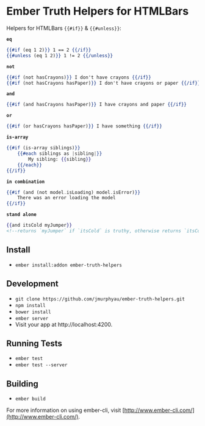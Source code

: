 # Ember Truth Helpers for HTMLBars

Helpers for HTMLBars `{{#if}}` & `{{#unless}}`: 

**`eq`**
```hbs
{{#if (eq 1 2)}} 1 == 2 {{/if}}
{{#unless (eq 1 2)}} 1 != 2 {{/unless}}
```

**`not`**
```hbs
{{#if (not hasCrayons)}} I don't have crayons {{/if}}
{{#if (not hasCrayons hasPaper)}} I don't have crayons or paper {{/if}}
```

**`and`**
```hbs
{{#if (and hasCrayons hasPaper)}} I have crayons and paper {{/if}}
```

**`or`**
```hbs
{{#if (or hasCrayons hasPaper)}} I have something {{/if}}
```

**`is-array`**
```hbs
{{#if (is-array siblings)}} 
    {{#each siblings as |sibling|}} 
        My sibling: {{sibling}} 
    {{/each}} 
{{/if}}
```

**`in combination`**
```hbs
{{#if (and (not model.isLoading) model.isError)}}
    There was an error loading the model
{{/if}}
```

**`stand alone`**
```hbs
{{and itsCold myJumper}} 
<!--returns `myJumper` if `itsCold` is truthy, otherwise returns `itsCold`-->
```

## Install

* `ember install:addon ember-truth-helpers`

## Development

* `git clone https://github.com/jmurphyau/ember-truth-helpers.git`
* `npm install`
* `bower install`
* `ember server`
* Visit your app at http://localhost:4200.

## Running Tests

* `ember test`
* `ember test --server`

## Building

* `ember build`

For more information on using ember-cli, visit [http://www.ember-cli.com/](http://www.ember-cli.com/).
